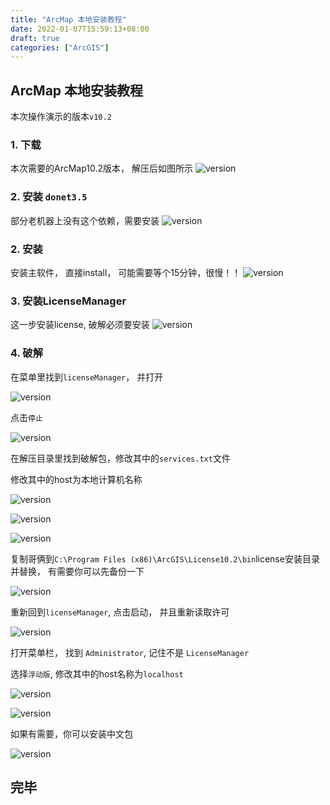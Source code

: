 ```yaml
---
title: "ArcMap 本地安装教程"
date: 2022-01-07T15:59:13+08:00
draft: true
categories: ["ArcGIS"]
---
```


## ArcMap 本地安装教程

本次操作演示的版本`v10.2`

### 1. 下载
本次需要的ArcMap10.2版本， 解压后如图所示
![version](/arcmap/arcmap_step1.png)

### 2. 安装 `donet3.5`

部分老机器上没有这个依赖，需要安装
![version](/arcmap/arcmap_step2.png)


### 2. 安装
安装主软件， 直接install， 可能需要等个15分钟，很慢！！
![version](/arcmap/arcmap_step3.png)

### 3. 安装LicenseManager

这一步安装license, 破解必须要安装
![version](/arcmap/arcmap_step4.png)

### 4. 破解

在菜单里找到`licenseManager`， 并打开

![version](/arcmap/arcmap_step5.png)

点击`停止`

![version](/arcmap/arcmap_step6.png)

在解压目录里找到破解包，修改其中的`services.txt`文件

修改其中的host为本地计算机名称

![version](/arcmap/arcmap_step14.png)

![version](/arcmap/arcmap_step7.png)

![version](/arcmap/arcmap_step8.png)

复制哥俩到`C:\Program Files (x86)\ArcGIS\License10.2\bin`license安装目录并替换， 有需要你可以先备份一下

![version](/arcmap/arcmap_step9.png)

重新回到`licenseManager`, 点击启动， 并且重新读取许可

![version](/arcmap/arcmap_step10.png)

打开菜单栏， 找到 `Administrator`, 记住不是 `LicenseManager`

选择`浮动版`, 修改其中的host名称为`localhost`

![version](/arcmap/arcmap_step11.png)

![version](/arcmap/arcmap_step12.png)

如果有需要，你可以安装中文包

![version](/arcmap/arcmap_step13.png)


## 完毕

